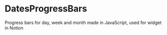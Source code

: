 # DatesProgressBars

Progress bars for day, week and month made in JavaScript, used for widget in Notion
